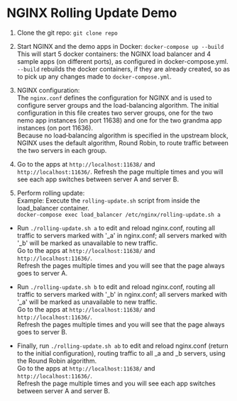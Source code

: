 # NGINX Rolling Update Demo

1. Clone the git repo: `git clone repo`

1. Start NGINX and the demo apps in Docker: `docker-compose up --build`  
This will start 5 docker containers: the NGINX load balancer and 4 sample apps (on different ports), as configured in docker-compose.yml.  
`--build` rebuilds the docker containers, if they are already created, so as to pick up any changes made to `docker-compose.yml`.

1. NGINX configuration:  
The `nginx.conf` defines the configuration for NGINX and is used to configure server groups and the load-balancing algorithm. The initial configuration in this file creates two server groups, one for the two nemo app instances (on port 11638) and one for the two grandma app instances (on port 11636).  
Because no load‑balancing algorithm is specified in the upstream block, NGINX uses the default algorithm, Round Robin, to route traffic between the two servers in each group.  

1. Go to the apps at `http://localhost:11638/` and `http://localhost:11636/`. Refresh the page multiple times and you will see each app switches between server A and server B.

1. Perform rolling update:  
Example: Execute the `rolling-update.sh` script from inside the load_balancer container.  
`docker-compose exec load_balancer /etc/nginx/rolling-update.sh a` 

- Run `./rolling-update.sh a` to edit and reload nginx.conf, routing all traffic to servers marked with '_a' in nginx.conf; all servers marked with '_b' will be marked as unavailable to new traffic.  
Go to the apps at `http://localhost:11638/` and `http://localhost:11636/`.  
Refresh the pages multiple times and you will see that the page always goes to server A.

- Run `./rolling-update.sh b` to edit and reload nginx.conf, routing all traffic to servers marked with '_b' in nginx.conf; all servers marked with '_a' will be marked as unavailable to new traffic.  
Go to the apps at `http://localhost:11638/` and `http://localhost:11636/`.  
Refresh the pages multiple times and you will see that the page always goes to server B.

- Finally, run `./rolling-update.sh ab` to edit and reload nginx.conf (return to the initial configuration), routing traffic to all _a and _b servers, using the Round Robin algorithm.  
Go to the apps at `http://localhost:11638/` and `http://localhost:11636/`.  
Refresh the page multiple times and you will see each app switches between server A and server B.

